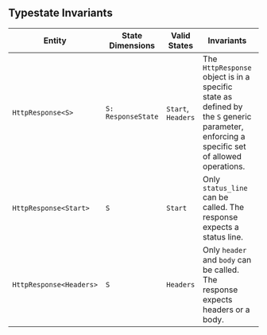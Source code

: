 ## Typestate Invariants

| Entity | State Dimensions | Valid States | Invariants | Transitions |
|---|---|---|---|---|
| `HttpResponse<S>` | `S: ResponseState` | `Start`, `Headers` | The `HttpResponse` object is in a specific state as defined by the `S` generic parameter, enforcing a specific set of allowed operations. | N/A |
| `HttpResponse<Start>` |  `S` | `Start` | Only `status_line` can be called. The response expects a status line. | `status_line(self, code: u8, message: &str) -> HttpResponse<Headers>` |
| `HttpResponse<Headers>` | `S` | `Headers` | Only `header` and `body` can be called. The response expects headers or a body. | `body(self, contents: &str)` |